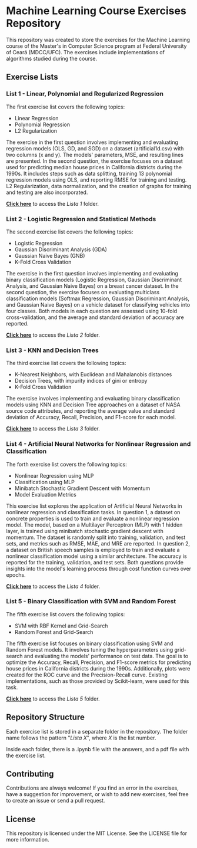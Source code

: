 # Machine Learning Course Exercises Repository
This repository was created to store the exercises for the Machine Learning course of the Master's in Computer Science program at Federal University of Ceará (MDCC/UFC). The exercises include implementations of algorithms studied during the course.

## Exercise Lists

### List 1 - Linear, Polynomial and Regularized Regression
The first exercise list covers the following topics:

- Linear Regression 
- Polynomial Regression
- L2 Regularization

The exercise in the first question involves implementing and evaluating regression models (OLS, GD, and SGD) on a dataset (artificial1d.csv) with two columns (x and y). The models' parameters, MSE, and resulting lines are presented. In the second question, the exercise focuses on a dataset used for predicting median house prices in California districts during the 1990s. It includes steps such as data splitting, training 13 polynomial regression models using OLS, and reporting RMSE for training and testing. L2 Regularization, data normalization, and the creation of graphs for training and testing are also incorporated.

[**Click here**](https://github.com/barbaraneves/masters-machine-learning-course/tree/main/Lista%201) to access the _Lista 1_ folder.

### List 2 - Logistic Regression and Statistical Methods
The second exercise list covers the following topics:

- Logistic Regression
- Gaussian Discriminant Analysis (GDA)
- Gaussian Naive Bayes (GNB)
- K-Fold Cross Validation

The exercise in the first question involves implementing and evaluating binary classification models (Logistic Regression, Gaussian Discriminant Analysis, and Gaussian Naive Bayes) on a breast cancer dataset. In the second question, the exercise focuses on evaluating multiclass classification models (Softmax Regression, Gaussian Discriminant Analysis, and Gaussian Naive Bayes) on a vehicle dataset for classifying vehicles into four classes. Both models in each question are assessed using 10-fold cross-validation, and the average and standard deviation of accuracy are reported.

[**Click here**](https://github.com/barbaraneves/masters-machine-learning-course/tree/main/Lista%202) to access the _Lista 2_ folder.

### List 3 - KNN and Decision Trees
The third exercise list covers the following topics:

- K-Nearest Neighbors, with Euclidean and Mahalanobis distances
- Decision Trees, with impurity indices of gini or entropy
- K-Fold Cross Validation

The exercise involves implementing and evaluating binary classification models using KNN and Decision Tree approaches on a dataset of NASA source code attributes, and reporting the average value and standard deviation of Accuracy, Recall, Precision, and F1-score for each model.

[**Click here**](https://github.com/barbaraneves/masters-machine-learning-course/tree/main/Lista%203) to access the _Lista 3_ folder.

### List 4 - Artificial Neural Networks for Nonlinear Regression and Classification
The forth exercise list covers the following topics:

- Nonlinear Regression using MLP
- Classification using MLP
- Minibatch Stochastic Gradient Descent with Momentum
- Model Evaluation Metrics

This exercise list explores the application of Artificial Neural Networks in nonlinear regression and classification tasks. In question 1, a dataset on concrete properties is used to train and evaluate a nonlinear regression model. The model, based on a Multilayer Perceptron (MLP) with 1 hidden layer, is trained using minibatch stochastic gradient descent with momentum. The dataset is randomly split into training, validation, and test sets, and metrics such as RMSE, MAE, and MRE are reported. In question 2, a dataset on British speech samples is employed to train and evaluate a nonlinear classification model using a similar architecture. The accuracy is reported for the training, validation, and test sets. Both questions provide insights into the model's learning process through cost function curves over epochs.

[**Click here**](https://github.com/barbaraneves/masters-machine-learning-course/tree/main/Lista%204) to access the _Lista 4_ folder.

### List 5 - Binary Classification with SVM and Random Forest
The fifth exercise list covers the following topics:

- SVM with RBF Kernel and Grid-Search
- Random Forest and Grid-Search

The fifth exercise list focuses on binary classification using SVM and Random Forest models. It involves tuning the hyperparameters using grid-search and evaluating the models' performance on test data. The goal is to optimize the Accuracy, Recall, Precision, and F1-score metrics for predicting house prices in California districts during the 1990s. Additionally, plots were created for the ROC curve and the Precision-Recall curve. Existing implementations, such as those provided by Scikit-learn, were used for this task.

[**Click here**](https://github.com/barbaraneves/masters-machine-learning-course/tree/main/Lista%205) to access the _Lista 5_ folder.

## Repository Structure
Each exercise list is stored in a separate folder in the repository. The folder name follows the pattern "_Lista X_", where _X_ is the list number.

Inside each folder, there is a .ipynb file with the answers, and a pdf file with the exercise list.

## Contributing
Contributions are always welcome! If you find an error in the exercises, have a suggestion for improvement, or wish to add new exercises, feel free to create an issue or send a pull request.

## License
This repository is licensed under the MIT License. See the LICENSE file for more information.
